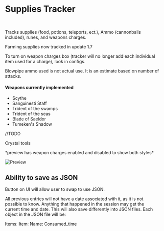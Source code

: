 
<html>
  <h1>Supplies Tracker</h1><br>
  
  
  
Tracks supplies (food, potions, teleports, ect.), Ammo (cannonballs included), runes, and weapons charges.

Farming supplies now tracked in update 1.7

To turn on weapon charges box (tracker will no longer add each individual item used for a charge), look in configs.

Blowpipe ammo used is not actual use. It is an estimate based on number of attacks.

#### Weapons currently implemented ####

* Scythe
* Sanguinesti Staff
* Trident of the swamps
* Trident of the seas
* Blade of Saeldor
* Tumeken's Shadow

//TODO

Crystal tools <br>

</html>
*preview has weapon charges enabled and disabled to show both styles*

![Preview](https://i.gyazo.com/dc858c9708d3da4eb2f5fdcc73d424b5.png)


## Ability to save as JSON 
Button on UI will allow user to swap to use JSON. 

All previous entries will not have a date associated with it, as it is not possible to know. Anything that happened in the session may get the current time and date. 
This will also save differently into JSON files. Each object in the JSON file will be:

Items:
	Item:
		Name:
		Consumed_time
		

		